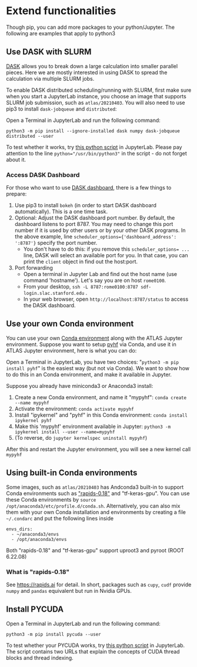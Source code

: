 # Extend functionalities

Though pip, you can add more packages to your python/Jupyter. The following are
examples that apply to python3

## Use DASK with SLURM

[DASK](https://docs.dask.org/en/latest/) allows you to break down a large
calculation into smaller parallel pieces. Here we are mostly interested in using
DASK to spread the calculation via multiple SLURM jobs.

To enable DASK distributed scheduling/running with SLURM, first make sure when
you start a JupyterLab instance, you choose an image that supports SLURM job
submission, such as `atlas/20210403`. You will also need to use pip3 to install
`dask-jobqueue` and `distributed`:

Open a Terminal in JupyterLab and run the following command:

`python3 -m pip install --ignore-installed dask numpy dask-jobqueue distributed --user`

To test whether it works, try [this python script](dask.slurm.test.py.txt) in
JupyterLab. Please pay attention to the line `python="/usr/bin/python3"` in the
script - do not forget about it.

### Access DASK Dashboard

For those who want to use
[DASK dashboard](https://docs.dask.org/en/latest/diagnostics-distributed.html),
there is a few things to prepare:

1. Use pip3 to install `bokeh` (in order to start DASK dashboard automatically).
   This is a one time task.
2. Optional: Adjust the DASK dashboard port number. By default, the dashboard
   listens to port 8787. You may need to change this port number if it is used
   by other users or by your other DASK programs. In the above example, line
   `scheduler_options={'dashboard_address': ':8787'}` specify the port number.
    - You don't have to do this: if you remove this `scheduler_options= ...`
      line, DASK will select an available port for you. In that case, you can
      print the `client` object in find out the host:port.
3. Port forwarding
    - Open a terminal in Jupyter Lab and find out the host name (use command
      'hostname'). Let's say you are on host `rome0100`.
    - From your desktop, `ssh -L 8787:rome0100:8787 sdf-login.slac.stanford.edu`
      .
    - In your web browser, open `http://localhost:8787/status` to access the
      DASK dashboard.

## Use your own Conda environment

You can use your own
[Conda environment](https://conda.io/projects/conda/en/latest/user-guide/install/linux.html#)
along with the ATLAS Jupyter environment. Suppose you want to setup
[pyhf](https://github.com/scikit-hep/pyhf) via Conda, and use it in ATLAS
Jupyter environment, here is what you can do:

Open a Terminal in JupyterLab, you have two choices:
"`python3 -m pip install pyhf`" is the easiest way (but not via Conda). We want
to show how to do this in an Conda environment, and make it available in
Jupyter.

Suppose you already have miniconda3 or Anaconda3 install:

1. Create a new Conda environment, and name it "mypyhf":
   `conda create --name mypyhf`
2. Activate the environment: `conda activate mypyhf`
3. Install "ipykernel" and "pyhf" in this Conda environment:
   `conda install ipykernel pyhf`
4. Make this 'mypyhf' environment available in Jupyter:
   `python3 -m ipykernel install --user --name=mypyhf`
5. (To reverse, do `jupyter kernelspec uninstall mypyhf`)

After this and restart the Jupyter environment, you will see a new kernel call
`mypyhf`

## Using built-in Conda environments

Some images, such as `atlas/20210403` has Andconda3 built-in to support Conda
environments such as ["rapids-0.18"](https://rapids.ai/start.html) and
"tf-keras-gpu". You can use these Conda environments by
`source /opt/anaconda3/etc/profile.d/conda.sh`. Alternatively, you can also mix
them with your own Conda installation and environments by creating a file
`~/.condarc` and put the following lines inside

```
envs_dirs:
  - ~/anaconda3/envs
  - /opt/anaconda3/envs
```

Both "rapids-0.18" and "tf-keras-gpu" support uproot3 and pyroot (ROOT 6.22.08)

### What is "rapids-0.18"

See https://rapids.ai for detail. In short, packages such as `cupy`, `cudf`
provide `numpy` and `pandas` equivalent but run in Nvidia GPUs.

## Install PYCUDA

Open a Terminal in JupyterLab and run the following command:

`python3 -m pip install pycuda --user`

To test whether your PYCUDA works, try [this python script](pycuda.test.py.txt)
in JupyterLab. The script contains two URLs that explain the concepts of CUDA
thread blocks and thread indexing.

